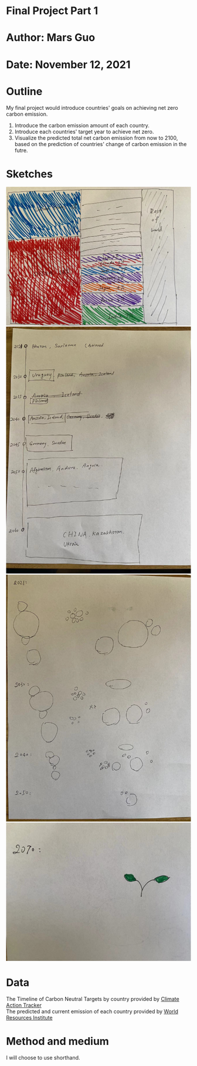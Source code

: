 # Final Project Part 1
# Author: Mars Guo
# Date: November 12, 2021

# Outline
My final project would introduce countries' goals on achieving net zero carbon emission.
1. Introduce the carbon emission amount of each country.
2. Introduce each countries' target year to achieve net zero.
3. Visualize the predicted total net carbon emission from now to 2100, based on the prediction of countries' change of carbon emission in the futre.

# Sketches
![alt text](/1.jpeg)
![alt text](/2.jpeg)
![alt text](/3.jpeg)
![alt text](/4.jpeg)


# Data
The Timeline of Carbon Neutral Targets by country provided by [Climate Action Tracker](https://climateactiontracker.org/climate-target-update-tracker/) \
The predicted and current emission of each country provided by [World Resources Institute](https://datasets.wri.org/dataset/cait-emissions-projections)

# Method and medium
I will choose to use shorthand.


